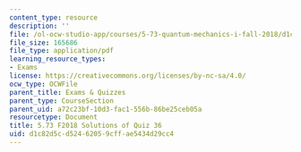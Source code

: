 ```yaml
---
content_type: resource
description: ''
file: /ol-ocw-studio-app/courses/5-73-quantum-mechanics-i-fall-2018/d1c82d5cd52462059cffae5434d29cc4_MIT5_73F18_quiz36_soln.pdf
file_size: 165686
file_type: application/pdf
learning_resource_types:
- Exams
license: https://creativecommons.org/licenses/by-nc-sa/4.0/
ocw_type: OCWFile
parent_title: Exams & Quizzes
parent_type: CourseSection
parent_uid: a72c23bf-10d3-fac1-556b-86be25ceb05a
resourcetype: Document
title: 5.73 F2018 Solutions of Quiz 36
uid: d1c82d5c-d524-6205-9cff-ae5434d29cc4
---
```

